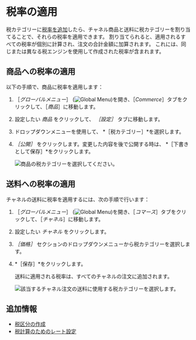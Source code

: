 # 税率の適用

税カテゴリーに[税率を追加](./setting-rates-for-tax-calculations.md)したら、チャネル商品と送料に税カテゴリーを割り当てることで、それらの税率を適用できます。 割り当てられると、適用されるすべての税率が個別に計算され、注文の合計金額に加算されます。 これには、同じまたは異なる税エンジンを使用して作成された税率が含まれます。

## 商品への税率の適用

以下の手順で、商品に税率を適用します：

1. ［*グローバルメニュー*］ (![Global Menu](../../images/icon-applications-menu.png))を開き、［*Commerce*］タブをクリックして、［*商品*］に移動します。

1. 設定したい *商品* をクリックして、 *［設定］* タブに移動します。

1. ドロップダウンメニューを使用して、 *［税カテゴリー］*を選択します。

1. *［公開］* をクリックします。変更した内容を後で公開する時は、 *［下書きとして保存］*をクリックします。

   ![商品の税カテゴリーを選択してください。](./applying-tax-rates/images/01.png)

## 送料への税率の適用

チャネルの送料に税率を適用するには、次の手順で行います：

1. ［*グローバルメニュー*］ (![Global Menu](../../images/icon-applications-menu.png))を開き、［*コマース*］タブをクリックして、［*チャネル*］に移動します。

1. 設定したい *チャネル* をクリックします。

1. *［価格］* セクションのドロップダウンメニューから税カテゴリーを選択します。

1. *［保存］*をクリックします。

   送料に適用される税率は、すべてのチャネルの注文に追加されます。

   ![該当するチャネル注文の送料に使用する税カテゴリーを選択します。](./applying-tax-rates/images/02.png)

## 追加情報

* [税区分の作成](./creating-tax-categories.md)
* [税計算のためのレート設定](./setting-rates-for-tax-calculations.md)
